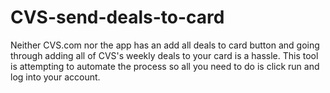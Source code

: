 # CVS-send-deals-to-card
Neither CVS.com nor the app has an add all deals to card button and going through adding all of CVS's weekly deals to your card is a hassle. This tool is attempting to automate the process so all you need to do is click run and log into your account.
